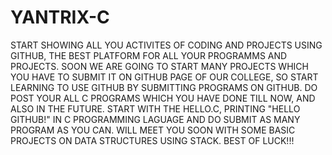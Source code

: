 # YANTRIX-C
START SHOWING ALL YOU ACTIVITES OF CODING AND PROJECTS USING GITHUB, THE BEST PLATFORM FOR ALL YOUR PROGRAMMS AND PROJECTS.
SOON WE ARE GOING TO START MANY PROJECTS WHICH YOU HAVE TO SUBMIT IT ON GITHUB PAGE OF OUR COLLEGE, SO START LEARNING TO USE GITHUB BY SUBMITTING PROGRAMS ON GITHUB.
DO POST YOUR ALL C PROGRAMS WHICH YOU HAVE DONE TILL NOW, AND ALSO IN THE FUTURE.
START WITH THE HELLO.C, PRINTING "HELLO GITHUB!" IN C PROGRAMMING LAGUAGE AND DO SUBMIT AS MANY PROGRAM AS YOU CAN.
WILL MEET YOU SOON WITH SOME BASIC PROJECTS ON DATA STRUCTURES USING STACK.
BEST OF LUCK!!!
